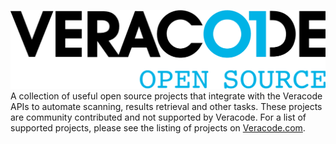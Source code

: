 ![](assets/images/veracode-open-source-logo-black.png)
A collection of useful open source projects that integrate with the Veracode APIs to automate scanning, results retrieval and other tasks. These projects are community contributed and not supported by Veracode. For a list of supported projects, please see the listing of projects on [Veracode.com](https://www.veracode.com/integrations).
